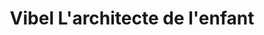 ---
title: "Vibel L'architecte de l'enfant"
url: /saint-germain-en-laye/vibel-larchitecte-de-lenfant/
shop: meubles
---